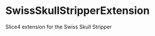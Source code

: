 SwissSkullStripperExtension
===========================

Slice4 extension for the Swiss Skull Stripper
